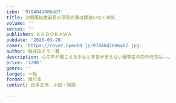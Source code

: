 ```yaml
---
isbn: '9784041086407'
title: 次期風紀委員長の深見先輩は間違いなく病気
volume: ''
series: ''
publisher: ＫＡＤＯＫＡＷＡ
pubdate: '2020-03-28'
cover: 'https://cover.openbd.jp/9784041086407.jpg'
author: 稲井田そう／著
description: 心の声が聞こえる少女と本音が言えない優等生の恋の行方は――。
price: '1200'
genre: ''
target: 一般
format: 単行本
content: 日本文学、小説・物語

---
```

